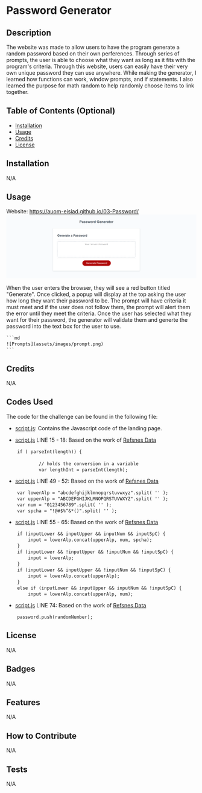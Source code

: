 # Password Generator

## Description

The website was made to allow users to have the program generate a random password based on their own perferences. Through series of prompts, the user is able to choose what they want as long as it fits with the program's criteria. Through this website, users can easily have their very own unique password they can use anywhere. While making the generator, I learned how functions can work, window prompts, and if statements. I also learned the purpose for math random to help randomly choose items to link together.

## Table of Contents (Optional)

- [Installation](#installation)
- [Usage](#usage)
- [Credits](#credits)
- [License](#license)

## Installation

N/A

## Usage

Website: https://auom-eisiad.github.io/03-Password/
![Website](assets/images/website.png)

When the user enters the browser, they will see a red button titled "Generate". Once clicked, a popup will display at the top asking the user how long they want their password to be. The prompt will have criteria it must meet and if the user does not follow them, the prompt will alert them the error until they meet the criteria. Once the user has selected what they want for their password, the generator will validate them and generte the password into the text box for the user to use.

    ```md
    ![Prompts](assets/images/prompt.png)
    ```

## Credits

N/A

## Codes Used

The code for the challenge can be found in the following file:

- [script.js](/src/script.js): Contains the Javascript code of the landing page.

- [script.js](/src/script.js) LINE 15 - 18: Based on the work of [Refsnes Data](https://www.w3schools.com/jsref/jsref_parseint.asp)

```
    if ( parseInt(length)) {

            // holds the conversion in a variable
            var lengthInt = parseInt(length);
```

- [script.js](/src/script.js) LINE 49 - 52: Based on the work of [Refsnes Data](https://www.w3schools.com/jsref/jsref_split.asp)

```
    var lowerAlp = "abcdefghijklmnopqrstuvwxyz".split( '' );
    var upperAlp = "ABCDEFGHIJKLMNOPQRSTUVWXYZ".split( '' );
    var num = "0123456789".split( '' );
    var spcha = "!@#$%^&*()".split( '' );
```

- [script.js](/src/script.js) LINE 55 - 65: Based on the work of [Refsnes Data](https://www.w3schools.com/jsref/jsref_concat_array.asp)

```
    if (inputLower && inputUpper && inputNum && inputSpC) {
        input = lowerAlp.concat(upperAlp, num, spcha);
    }
    if (inputLower && !inputUpper && !inputNum && !inputSpC) {
        input = lowerAlp;
    }
    if (inputLower && inputUpper && !inputNum && !inputSpC) {
        input = lowerAlp.concat(upperAlp);
    }
    else if (inputLower && inputUpper && inputNum && !inputSpC) {
        input = lowerAlp.concat(upperAlp, num);
```

- [script.js](/src/script.js) LINE 74: Based on the work of [Refsnes Data](https://www.w3schools.com/jsref/jsref_push.asp)

```
    password.push(randomNumber);
```

## License

N/A

## Badges

N/A

## Features

N/A

## How to Contribute

N/A

## Tests

N/A